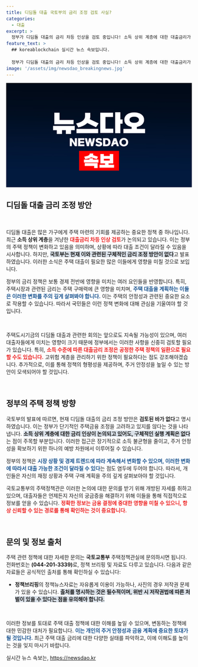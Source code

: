 ```yaml
---
title: 디딤돌 대출 국토부의 금리 조정 검토 사실?
categories:
  - 대출
excerpt: >
  정부가 디딤돌 대출의 금리 차등 인상을 검토 중입니다! 소득 상위 계층에 대한 대출금리가 올라갈 가능성이 높아지면서, 주택 구매에 새로운 변화가 예상됩니다. 클릭하세요!
feature_text: >
  ## koreablockchain 실시간 뉴스 속보입니다.

  정부가 디딤돌 대출의 금리 차등 인상을 검토 중입니다! 소득 상위 계층에 대한 대출금리가 올라갈 가능성이 높아지면서, 주택 구매에 새로운 변화가 예상됩니다. 클릭하세요!
image: '/assets/img/newsdao_breakingnews.jpg'
---
```


<p><img src="/assets/img/newsdao_breakingnews.jpg" alt="koreablockchain 속보" /></p>

<h2 data-ke-size="size26">디딤돌 대출 금리 조정 방안</h2>

<p data-ke-size="size16">&nbsp;</p>

<p>디딤돌 대출은 많은 가구에게 주택 마련의 기회를 제공하는 중요한 정책 중 하나입니다. 최근 <strong>소득 상위 계층</strong>을 겨냥한 <b><span style="color: #ee2323;">대출금리 차등 인상 검토</span></b>가 논의되고 있습니다. 이는 정부의 주택 정책이 변화하고 있음을 의미하며, 상황에 따라 대출 조건이 달라질 수 있음을 시사합니다. 하지만, <b><span style="background-color: #21538527;">국토부는 현재 이와 관련된 구체적인 금리 조정 방안이 없다</span></b>고 발표하였습니다. 이러한 소식은 주택 대출이 필요한 많은 이들에게 영향을 미칠 것으로 보입니다.</p>

<p>정부의 금리 정책은 보통 경제 전반에 영향을 미치는 여러 요인들을 반영합니다. 특히, 주택시장과 관련된 금리는 주택 구매력에 큰 영향을 미치며, <b><span style="color: #1a5490;">주택 대출을 계획하는 이들은 이러한 변화를 주의 깊게 살펴봐야 합니다.</span></b> 이는 주택의 안정성과 관련된 중요한 요소로 작용할 수 있습니다. 따라서 국민들은 이런 정책 변화에 대해 관심을 기울여야 할 것입니다.</p>

<p data-ke-size="size16">&nbsp;</p>

<p>주택도시기금의 디딤돌 대출과 관련한 회의는 앞으로도 지속될 가능성이 있으며, 여러 대출자들에게 미치는 영향이 크기 때문에 정부에서는 이러한 사항을 신중히 검토할 필요가 있습니다. 특히, <b><span style="color: #ee2323;">소득 수준에 따른 대출금리 조정은 공정한 주택 정책의 일환으로 필요할 수도 있습니다.</span></b> 고위험 계층을 관리하기 위한 정책이 필요하다는 점도 강조해야겠습니다. 추가적으로, 이를 통해 정책의 형평성을 제공하며, 주거 안정성을 높일 수 있는 방안이 모색되어야 할 것입니다.</p>

<p data-ke-size="size16">&nbsp;</p>

<h2 data-ke-size="size26">정부의 주택 정책 방향</h2>

<p>국토부의 발표에 따르면, 현재 디딤돌 대출의 금리 조정 방안은 <strong>검토된 바가 없다</strong>고 명시하였습니다. 이는 정부가 단기적인 주택금융 조정을 고려하고 있지를 않다는 것을 나타냅니다. <b><span style="background-color: #21538527;">소득 상위 계층에 대한 금리 인상이 논의되고 있어도, 구체적인 실행 계획은 없다</span></b>는 점이 주목할 부분입니다. 이러한 접근은 장기적으로 소득 불균형을 줄이고, 주거 안정성을 확보하기 위한 하나의 예방 차원에서 이루어질 수 있습니다.</p>

<p>정부의 정책은 <b><span style="color: #1a5490;">시장 상황 및 경제 트렌드에 따라 계속해서 변화할 수 있으며, 이러한 변화에 따라서 대출 가능한 조건이 달라질 수 있다</span></b>는 점도 염두에 두어야 합니다. 따라서, 개인들은 자신의 재정 상황과 주택 구매 계획을 주의 깊게 살펴보아야 할 것입니다.  </p>

<p>국토교통부의 주택정책관은 이러한 논의에 대한 문의를 받기 위해 개방된 자세를 취하고 있으며, 대출자들은 언제든지 자신의 궁금증을 해결하기 위해 이들을 통해 직접적으로 정보를 얻을 수 있습니다. <b><span style="color: #ee2323;">정확한 정보는 금융 결정에 중대한 영향을 미칠 수 있으니, 항상 신뢰할 수 있는 경로를 통해 확인하는 것이 중요합니다.</span></b> </p>

<p data-ke-size="size16">&nbsp;</p>

<h2 data-ke-size="size26">문의 및 정보 출처</h2>

<p>주택 관련 정책에 대한 자세한 문의는 <strong>국토교통부</strong> 주택정책관실에 문의하시면 됩니다. 전화번호는 <strong>(044-201-3339)</strong>로, 정책 브리핑 및 자료도 다루고 있습니다. 다음과 같은 자료들은 공식적인 출처를 통해 확인하실 수 있습니다: </p>

<ul>
<li><strong>정책브리핑</strong>의 정책뉴스자료는 자유롭게 이용이 가능하나, 사진의 경우 저작권 문제가 있을 수 있습니다. <b><span style="background-color: #21538527;">출처를 명시하는 것은 필수적이며, 위반 시 저작권법에 따른 처벌이 있을 수 있다는 점을 유의해야 합니다.</span></b></li>
</ul>

<p data-ke-size="size16">&nbsp;</p>

<p>이러한 정보를 토대로 주택 대출 정책에 대한 이해를 높일 수 있으며, 변동하는 정책에 대한 민감한 대처가 필요합니다. <b><span style="color: #1a5490;">이는 개인의 주거 안정성과 금융 계획에 중요한 토대가 될 것입니다.</span></b> 최근 주택 대출 금리에 대한 다양한 실태를 파악하고, 이에 이해도를 높이는 것을 잊지 마시기 바랍니다.</p>
실시간 뉴스 속보는, <a href="https://newsdao.kr" rel="dofollow">https://newsdao.kr</a>



